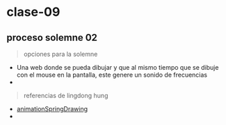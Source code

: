 # clase-09
## proceso solemne 02
> opciones para la solemne
* Una web donde se pueda dibujar y que al mismo tiempo que se dibuje con el mouse en la pantalla, este genere un sonido de frecuencias
* 
> referencias de lingdong hung
* [animationSpringDrawing](https://editor.p5js.org/lingdong/sketches/R2WikUz_C)
* 
